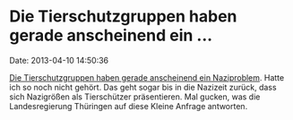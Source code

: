 Die Tierschutzgruppen haben gerade anscheinend ein \...
=======================================================

Date: 2013-04-10 14:50:36

[Die Tierschutzgruppen haben gerade anscheinend ein
Naziproblem](http://haskala.de/wp-content/uploads/2013/04/20130409_Tierschutz1.pdf).
Hatte ich so noch nicht gehört. Das geht sogar bis in die Nazizeit
zurück, dass sich Nazigrößen als Tierschützer präsentieren. Mal gucken,
was die Landesregierung Thüringen auf diese Kleine Anfrage antworten.
